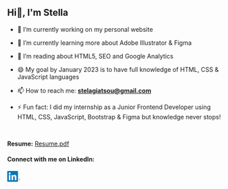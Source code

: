 ## Hi👋, I'm Stella
<!--
**stellagiatsou/stellagiatsou** is a ✨ _special_ ✨ repository because its `README.md` (this file) appears on your GitHub profile.

Here are some ideas to get you started: -->

- 🔭 I’m currently working on my personal website

- 🌱 I’m currently learning more about Adobe Illustrator & Figma

- 🌱 I’m reading about HTML5, SEO and Google Analytics

- 😄 My goal by January 2023 is to have full knowledge of HTML, CSS & JavaScript languages

- 📫 How to reach me: <b><a href="mailto:stelagiatsou@gmail.com"> stelagiatsou@gmail.com </a></b>

- ⚡ Fun fact: I did my internship as a Junior Frontend Developer using HTML, CSS, JavaScript, Bootstrap & Figma but knowledge never stops!

<br>

<b>Resume:</b> <a href="https://drive.google.com/file/d/1QNMtAcXnFrZ8Edi8HhrT5ig6N0Ht97NB/view?usp=sharing"> Resume.pdf </a>

#### Connect with me on LinkedIn:

[<img src='linkedin.png' alt='linkedin' width='30'>](https://www.linkedin.com/in/stellagiatsou/)  


<!--
- 👯 I’m looking to collaborate on ...
- 🤔 I’m looking for help with ...
- 💬 Ask me about ...
- 📫 How to reach me: ...
- 😄 Pronouns: ...
- ⚡ Fun fact: ...
-->
